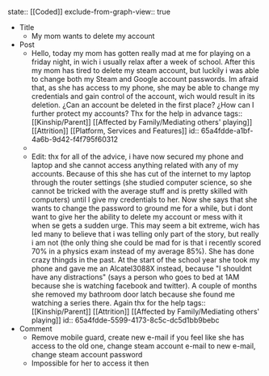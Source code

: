 state:: [[Coded]]
exclude-from-graph-view:: true

- Title
	- My mom wants to delete my account
- Post
	- Hello, today my mom has gotten really mad at me for playing on a friday night, in wich i usually relax after a week of school. After this my mom has tired to delete my steam account, but luckily i was able to change both my Steam and Google account passwords. Im afraid that, as she has access to my phone, she may be able to change my credentials and gain control of the account, wich would result in its deletion. ¿Can an account be deleted in the first place? ¿How can I further protect my accounts? Thx for the help in advance
	  tags:: [[Kinship/Parent]] [[Affected by Family/Mediating others' playing]] [[Attrition]] [[Platform, Services and Features]]
	  id:: 65a4fdde-a1bf-4a6b-9d42-f4f795f60312
	-
	- Edit: thx for all of the advice, i have now secured my phone and laptop and she cannot access anything related with any of my accounts. Because of this she has cut of the internet to my laptop through the router settings (she studied computer science, so she cannot be tricked with the average stuff and is pretty skilled with computers) until I give my credentials to her. Now she says that she wants to change the password to ground me for a while, but i dont want to give her the ability to delete my account or mess with it when se gets a sudden urge. This may seem a bit extreme, wich has led many to believe that i was telling only part of the story, but really i am not (the only thing she could be mad for is that i recently scored 70% in a physics exam instead of my average 85%). She has done crazy thingds in the past. At the start of the school year she took my phone and gave me an Alcatel3088X instead, because "I shouldnt have any distractions" (says a person who goes to bed at 1AM because she is watching facebook and twitter). A couple of months she removed my bathroom door latch because she found me watching a series there. Again thx for the help
	  tags:: [[Kinship/Parent]] [[Attrition]] [[Affected by Family/Mediating others' playing]]
	  id:: 65a4fdde-5599-4173-8c5c-dc5d1bb9bebc
- Comment
	- Remove mobile guard, create new e-mail if you feel like she has access to the old one, change steam account e-mail to new e-mail, change steam account password
	- Impossible for her to access it then